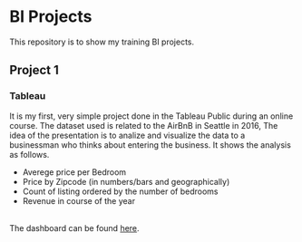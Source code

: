 # BI Projects #
This repository is to show my training BI projects. 

## Project 1 ##
### Tableau ### 
It is my first, very simple project done in the Tableau Public during an online course. The dataset used is related to the AirBnB in Seattle in 2016, The idea of the presentation is to analize and visualize the data to a businessman who thinks about entering the business. It shows the analysis as follows. 
* Averege price per Bedroom
* Price by Zipcode (in numbers/bars and geographically)
* Count of listing ordered by the number of bedrooms 
* Revenue in course of the year

<br>The dashboard can be found [here](https://public.tableau.com/views/AirBnB_Seattle_FullProject/Dashboard1?:language=en-US&publish=yes&:display_count=n&:origin=viz_share_link).
